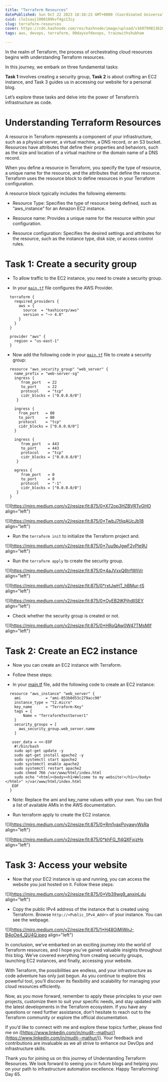 ```yaml
---
title: "Terraform Resources"
datePublished: Sun Oct 22 2023 18:10:23 GMT+0000 (Coordinated Universal Time)
cuid: clo1sauj1000109kvf4gz13iy
slug: terraform-resources
cover: https://cdn.hashnode.com/res/hashnode/image/upload/v1697998136200/ad9c6370-04ca-4c90-a79c-a9fa91b76d70.png
tags: aws, devops, terraform, 90daysofdevops, trainwithshubham

---
```


In the realm of Terraform, the process of orchestrating cloud resources begins with understanding Terraform resources.

In this journey, we embark on three fundamental tasks:

**Task 1** involves creating a security group, **Task 2** is about crafting an EC2 instance, and Task 3 guides us in accessing our website for a personal blog.

Let’s explore these tasks and delve into the power of Terraform’s infrastructure as code.

# **Understanding Terraform Resources**

A resource in Terraform represents a component of your infrastructure, such as a physical server, a virtual machine, a DNS record, or an S3 bucket. Resources have attributes that define their properties and behaviors, such as the size and location of a virtual machine or the domain name of a DNS record.

When you define a resource in Terraform, you specify the type of resource, a unique name for the resource, and the attributes that define the resource. Terraform uses the resource block to define resources in your Terraform configuration.

A resource block typically includes the following elements:

* Resource Type: Specifies the type of resource being defined, such as “aws\_instance” for an Amazon EC2 instance.
    
* Resource name: Provides a unique name for the resource within your configuration.
    
* Resource configuration: Specifies the desired settings and attributes for the resource, such as the instance type, disk size, or access control rules.
    

# **Task 1: Create a security group**

* To allow traffic to the EC2 instance, you need to create a security group.
    
* In your [`main.tf`](http://main.tf) file configures the AWS Provider.
    

```plaintext
  terraform {
    required_providers {
      aws = {
        source  = "hashicorp/aws"
        version = "~> 4.0"
      }
    }
  }

  provider "aws" {
    region = "us-east-1"
  }
```

* Now add the following code in your [`main.tf`](http://main.tf) file to create a security group:
    

```plaintext
  resource "aws_security_group" "web_server" {
    name_prefix = "web-server-sg"
    ingress { 
       from_port   = 22 
       to_port     = 22 
       protocol    = "tcp" 
       cidr_blocks = ["0.0.0.0/0"] 
     } 

    ingress {
      from_port   = 80
      to_port     = 80
      protocol    = "tcp"
      cidr_blocks = ["0.0.0.0/0"]
    }

    ingress { 
       from_port   = 443 
       to_port     = 443 
       protocol    = "tcp" 
       cidr_blocks = ["0.0.0.0/0"] 
     } 

    egress { 
       from_port   = 0 
       to_port     = 0 
       protocol    = "-1" 
       cidr_blocks = ["0.0.0.0/0"] 
     }
  }
```

![](https://miro.medium.com/v2/resize:fit:875/0*X72op3HZBVRTvGHO align="left")

![](https://miro.medium.com/v2/resize:fit:875/0*TwbJ7tIiqAUcJb18 align="left")

* Run the `terraform init` to initialize the Terraform project and.
    

![](https://miro.medium.com/v2/resize:fit:875/0*7uu9pJgwF2yPle9U align="left")

* Run the `terraform apply` to create the security group.
    

![](https://miro.medium.com/v2/resize:fit:875/0*4aJVxxQ6trfWIjVr align="left")

![](https://miro.medium.com/v2/resize:fit:875/0*rxtJwHT_hBMur-tS align="left")

![](https://miro.medium.com/v2/resize:fit:875/0*OyEB2tKPjhdIlSEY align="left")

* Check whether the security group is created or not.
    

![](https://miro.medium.com/v2/resize:fit:875/0*HRoQAw0W47TMsMlf align="left")

# **Task 2: Create an EC2 instance**

* Now you can create an EC2 instance with Terraform.
    
* Follow these steps:
    
* In your [main.tf](http://main.tf) file, add the following code to create an EC2 instance:
    

```plaintext
  resource "aws_instance" "web_server" {
    ami           = "ami-053b0d53c279acc90"
    instance_type = "t2.micro"
    key_name      = "Terraform-Key"
    tags = {
        Name = "TerraformTestServer1"
    }
    security_groups = [
      aws_security_group.web_server.name
    ]

   user_data = <<-EOF
    #!/bin/bash
    sudo apt-get update -y
    sudo apt-get install apache2 -y
    sudo systemctl start apache2
    sudo systemctl enable apache2
    sudo systemctl restart apache2
    sudo chmod 766 /var/www/html/index.html
    sudo echo "<html><body><h1>Welcome to my website!</h1></body></html>" >/var/www/html/index.html    
   EOF
  }
```

* Note: Replace the ami and key\_name values with your own. You can find a list of available AMIs in the AWS documentation.
    
* Run terraform apply to create the EC2 instance.
    

![](https://miro.medium.com/v2/resize:fit:875/0*Rm1yaxPoyawyWsRa align="left")

![](https://miro.medium.com/v2/resize:fit:875/0*khFG_fl4QXFxjzHx align="left")

# **Task 3: Access your website**

* Now that your EC2 instance is up and running, you can access the website you just hosted on it. Follow these steps:
    

![](https://miro.medium.com/v2/resize:fit:875/0*Vb39wg9_anxinLdu align="left")

* Copy the public IPv4 address of the instance that is created using Terraform. Browse `http://<Public_IPv4_Addr>` of your instance. You can see the webpage.
    

![](https://miro.medium.com/v2/resize:fit:875/1*H48OiMjWnJ-B4oOe4_QU4Q.jpeg align="left")

In conclusion, we’ve embarked on an exciting journey into the world of Terraform resources, and I hope you’ve gained valuable insights throughout this blog. We’ve covered everything from creating security groups, launching EC2 instances, and finally, accessing your website.

With Terraform, the possibilities are endless, and your infrastructure as code adventure has only just begun. As you continue to explore this powerful tool, you’ll discover its flexibility and scalability for managing your cloud resources efficiently.

Now, as you move forward, remember to apply these principles to your own projects, customize them to suit your specific needs, and stay updated with the latest developments in the Terraform ecosystem. If you have any questions or need further assistance, don’t hesitate to reach out to the Terraform community or explore the official documentation.

If you’d like to connect with me and explore these topics further, please find me on ([https://www.linkedin.com/in/mudit--mathur/](https://www.linkedin.com/in/mudit--mathur/)). Your feedback and contributions are invaluable as we all strive to enhance our DevOps and infrastructure skills.

Thank you for joining us on this journey of Understanding Terraform Resources. We look forward to seeing you in future blogs and helping you on your path to infrastructure automation excellence. Happy Terraforming! Day 65.